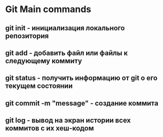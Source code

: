 # Git Main commands

## git init - инициализация локального репозитория

## git add - добавить файл или файлы к следующему коммиту

## git status -  получить информацию от git о его текущем состоянии

## git commit -m "message" - создание коммита

## git log -  вывод на экран истории всех коммитов с их хеш-кодом